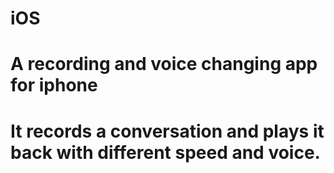 # iOS
# A recording and voice changing app for iphone
# It records a conversation and plays it back with different speed and voice.